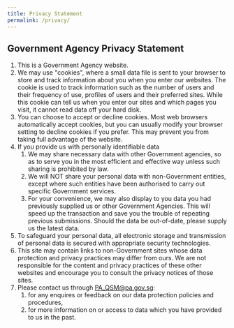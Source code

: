 ```yaml
---
title: Privacy Statement
permalink: /privacy/
---
```

## **Government Agency Privacy Statement**

<ol>
    <li>This is a Government Agency website.</li>
    <li>We may use "cookies", where a small data file is sent to your browser to store and track information about you when you enter our websites. The cookie is used to track information such as the number of users and their frequency of use, profiles of users and their preferred sites. While this cookie can tell us when you enter our sites and which pages you visit, it cannot read data off your hard disk.</li>
    <li>You can choose to accept or decline cookies. Most web browsers automatically accept cookies, but you can usually modify your browser setting to decline cookies if you prefer. This may prevent you from taking full advantage of the website.</li>
    <li>
    If you provide us with personally identifiable data
    <ol class="alpha">
        <li>We may share necessary data with other Government agencies, so as to serve you in the most efficient and effective way unless such sharing is prohibited by law.</li>
        <li>We will NOT share your personal data with non-Government entities, except where such entities have been authorised to carry out specific Government services.</li>
        <li>For your convenience, we may also display to you data you had previously supplied us or other Government Agencies. This will speed up the transaction and save you the trouble of repeating previous submissions. Should the data be out-of-date, please supply us the latest data.</li>
    </ol>
    </li>
    <li>To safeguard your personal data, all electronic storage and transmission of personal data is secured with appropriate security technologies.</li>
    <li>This site may contain links to non-Government sites whose data protection and privacy practices may differ from ours. We are not responsible for the content and privacy practices of these other websites and encourage you to consult the privacy notices of those sites.</li>
    <li>
    Please contact us through <a href="mailto:PA_QSM@pa.gov.sg">PA_QSM@pa.gov.sg</a>:
    <ol class="alpha">
        <li>for any enquires or feedback on our data protection policies and procedures,</li>
        <li>for more information on or access to data which you have provided to us in the past.</li>
    </ol>
    </li>
</ol>